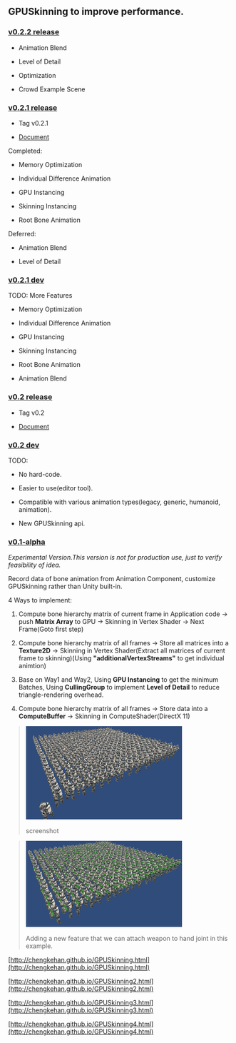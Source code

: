 ## GPUSkinning to improve performance.

### [v0.2.2 release](https://github.com/chengkehan/GPUSkinning/releases)

* Animation Blend

* Level of Detail

* Optimization

* Crowd Example Scene

### [v0.2.1 release](https://github.com/chengkehan/GPUSkinning/releases)

* Tag v0.2.1

* [Document](Assets/GPUSkinning/Document/Document.pdf)

Completed:

* Memory Optimization

* Individual Difference Animation

* GPU Instancing

* Skinning Instancing

* Root Bone Animation

Deferred:

* Animation Blend

* Level of Detail

### [v0.2.1 dev](https://github.com/chengkehan/GPUSkinning/tree/v0.2.1-dev)

TODO: More Features

* Memory Optimization

* Individual Difference Animation

* GPU Instancing

* Skinning Instancing

* Root Bone Animation

* Animation Blend

### [v0.2 release](https://github.com/chengkehan/GPUSkinning/releases)

* Tag v0.2

* [Document](Assets/GPUSkinning/Document/Document.pdf)

### [v0.2 dev](https://github.com/chengkehan/GPUSkinning/tree/v0.2-dev)

TODO: 

* No hard-code. 

* Easier to use(editor tool). 

* Compatible with various animation types(legacy, generic, humanoid, animation).

* New GPUSkinning api.

### [v0.1-alpha](https://github.com/chengkehan/GPUSkinning/tree/v0.1-alpha)

_Experimental Version.This version is not for production use, just to verify feasibility of idea._

Record data of bone animation from Animation Component, customize GPUSkinning rather than Unity built-in.

4 Ways to implement: 

1. Compute bone hierarchy matrix of current frame in Application code -> push **Matrix Array** to GPU -> Skinning in Vertex Shader -> Next Frame(Goto first step)

2. Compute bone hierarchy matrix of all frames -> Store all matrices into a **Texture2D** -> Skinning in Vertex Shader(Extract all matrices of current frame to skinning)(Using **"additionalVertexStreams"** to get individual animtion)

3. Base on Way1 and Way2, Using **GPU Instancing** to get the minimum Batches, Using **CullingGroup** to implement **Level of Detail** to reduce triangle-rendering overhead.

4. Compute bone hierarchy matrix of all frames -> Store data into a **ComputeBuffer** -> Skinning in ComputeShader(DirectX 11)

> ![img](screenshot.gif)
>
> screenshot

> ![img](screenshot2.gif)
>
> Adding a new feature that we can attach weapon to hand joint in this example.

[http://chengkehan.github.io/GPUSkinning.html](http://chengkehan.github.io/GPUSkinning.html)

[http://chengkehan.github.io/GPUSkinning2.html](http://chengkehan.github.io/GPUSkinning2.html)

[http://chengkehan.github.io/GPUSkinning3.html](http://chengkehan.github.io/GPUSkinning3.html)

[http://chengkehan.github.io/GPUSkinning4.html](http://chengkehan.github.io/GPUSkinning4.html)

